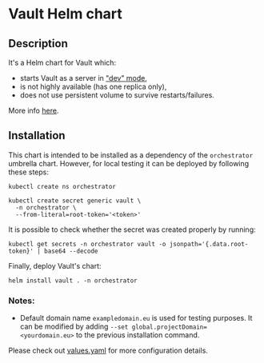 # Vault Helm chart

## Description

It's a Helm chart for Vault which:

* starts Vault as a server in ["dev" mode](https://www.vaultproject.io/docs/concepts/dev-server),
* is not highly available (has one replica only),
* does not use persistent volume to survive restarts/failures.

More info [here](https://hub.docker.com/_/vault/).

## Installation

This chart is intended to be installed as a dependency of the `orchestrator` umbrella chart.
However, for local testing it can be deployed by following these steps:

    kubectl create ns orchestrator

    kubectl create secret generic vault \
      -n orchestrator \
      --from-literal=root-token='<token>'

It is possible to check whether the secret was created properly by running:

    kubectl get secrets -n orchestrator vault -o jsonpath='{.data.root-token}' | base64 --decode

Finally, deploy Vault's chart:

    helm install vault . -n orchestrator

### Notes:
- Default domain name `exampledomain.eu` is used for testing purposes.
  It can be modified by adding `--set global.projectDomain=<yourdomain.eu>` to
  the previous installation command.

Please check out [values.yaml](./values.yaml) for more configuration details.
